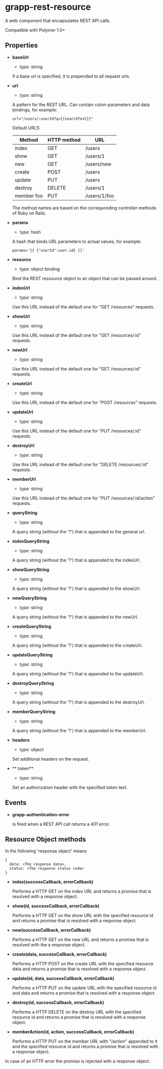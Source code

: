 grapp-rest-resource
===================

A web component that encapsulates REST API calls.

Compatible with Polymer 1.0+

Properties
----------

  * **baseUrl**

    - *type:* string
    
    If a base url is specified, it is prepended to all request urls. 

  * **url**

    - *type:* string

    A pattern for the REST URL. Can contain colon-parameters and data bindings, for example:

    `url="/users/:userId?q={{searchText}}"`

    Default URLS:

    Method        | HTTP method | URL
    ------------- | ----------- | ---
    index         | GET         | /users
    show          | GET         | /users/1
    new           | GET         | /users/new
    create        | POST        | /users
    update        | PUT         | /users
    destroy       | DELETE      | /users/1
    member foo    | PUT         | /users/1/foo
    
    The method names are based on the corresponding controller methods of Ruby on Rails. 

  * **params**

    - *type:* hash

    A hash that binds URL parameters to actual values, for example:

    `params='{{ {"userId":user.id} }}'`

  * **resource**

    - *type:* object binding

    Bind the REST ressource object to an object that can be passed around.

  * **indexUrl**

    - *type:* string

    Use this URL instead of the default one for "GET /resources" requests.

  * **showUrl**

    - *type:* string

    Use this URL instead of the default one for "GET /resources/:id" requests.

  * **newUrl**

    - *type:* string

    Use this URL instead of the default one for "GET /resources/:id" requests.

  * **createUrl**

    - *type:* string

    Use this URL instead of the default one for "POST /resources" requests.

  * **updateUrl**

    - *type:* string

    Use this URL instead of the default one for "PUT /resources/:id" requests.

  * **destroyUrl**

    - *type:* string

    Use this URL instead of the default one for "DELETE /resources/:id" requests.

  * **memberUrl**

    - *type:* string

    Use this URL instead of the default one for "PUT /resources/:id/action" requests.

  * **queryString**

    - *type:* string

    A query string (without the '?') that is appended to the general url. 

  * **indexQueryString**

    - *type:* string

    A query string (without the '?') that is appended to the indexUrl. 

  * **showQueryString**

    - *type:* string

    A query string (without the '?') that is appended to the showUrl. 

  * **newQueryString**

    - *type:* string

    A query string (without the '?') that is appended to the newUrl. 

  * **createQueryString**

    - *type:* string

    A query string (without the '?') that is appended to the createUrl. 

  * **updateQueryString**

    - *type:* string

    A query string (without the '?') that is appended to the updateUrl. 

  * **destroyQueryString**

    - *type:* string

    A query string (without the '?') that is appended to the destroyUrl. 

  * **memberQueryString**

    - *type:* string

    A query string (without the '?') that is appended to the memberUrl. 

  * **headers**

    - *type:* object

    Set additional headers on the request.

  * ** token**

    - *type:* string

    Set an authorization header with the specified token text.

Events
------

  * **grapp-authentication-error**

    Is fired when a REST API call returns a 401 error.

Resource Object methods
-----------------------

  In the following 'response object' means

  ```
  {
    data: <The response data>,
    status: <The response status code>
  }
  ```
	
  * **index(successCallback, errorCallback)**

    Performs a HTTP GET on the index URL and returns a promise that is resolved with a response object.


  * **show(id, successCallback, errorCallback)**

    Performs a HTTP GET on the show URL with the specified resource id and returns a promise that is
    resolved with a response object.


  * **new(successCallback, errorCallback)**

    Performs a HTTP GET on the new URL and returns a promise that is resolved with the a response object.


  * **create(data, successCallback, errorCallback)**

    Performs a HTTP POST on the create URL with the specified resource data and returns a promise that
    is resolved with a response object.


  * **update(id, data, successCallback, errorCallback)**

    Performs a HTTP PUT on the update URL with the specified resource id and data and returns a promise 
    that is resolved with a response object.


  * **destroy(id, successCallback, errorCallback)**

    Performs a HTTP DELETE on the destroy URL with the specified resource id and returns a promise that
    is resolved with a response object.


  * **memberAction(id, action, successCallback, errorCallback)**

    Performs a HTTP PUT on the member URL with "/action" appended to it and the specified resource
    id and returns a promise that is resolved with a response object.


  In case of an HTTP error the promise is rejected with a response object.
